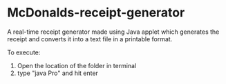 # McDonalds-receipt-generator
A real-time receipt generator made using Java applet which generates the receipt and converts it into a text file in a printable format.

To execute:
1. Open the location of the folder in terminal
2. type "java Pro" and hit enter
